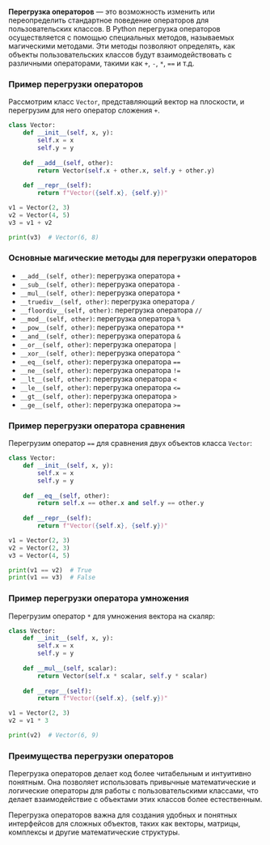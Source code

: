 **Перегрузка операторов** — это возможность изменить или переопределить стандартное поведение операторов для пользовательских классов. В Python перегрузка операторов осуществляется с помощью специальных методов, называемых магическими методами. Эти методы позволяют определять, как объекты пользовательских классов будут взаимодействовать с различными операторами, такими как `+`, `-`, `*`, `==` и т.д.

### Пример перегрузки операторов

Рассмотрим класс `Vector`, представляющий вектор на плоскости, и перегрузим для него оператор сложения `+`.

```python
class Vector:
    def __init__(self, x, y):
        self.x = x
        self.y = y
    
    def __add__(self, other):
        return Vector(self.x + other.x, self.y + other.y)
    
    def __repr__(self):
        return f"Vector({self.x}, {self.y})"

v1 = Vector(2, 3)
v2 = Vector(4, 5)
v3 = v1 + v2

print(v3)  # Vector(6, 8)
```

### Основные магические методы для перегрузки операторов

- `__add__(self, other)`: перегрузка оператора `+`
- `__sub__(self, other)`: перегрузка оператора `-`
- `__mul__(self, other)`: перегрузка оператора `*`
- `__truediv__(self, other)`: перегрузка оператора `/`
- `__floordiv__(self, other)`: перегрузка оператора `//`
- `__mod__(self, other)`: перегрузка оператора `%`
- `__pow__(self, other)`: перегрузка оператора `**`
- `__and__(self, other)`: перегрузка оператора `&`
- `__or__(self, other)`: перегрузка оператора `|`
- `__xor__(self, other)`: перегрузка оператора `^`
- `__eq__(self, other)`: перегрузка оператора `==`
- `__ne__(self, other)`: перегрузка оператора `!=`
- `__lt__(self, other)`: перегрузка оператора `<`
- `__le__(self, other)`: перегрузка оператора `<=`
- `__gt__(self, other)`: перегрузка оператора `>`
- `__ge__(self, other)`: перегрузка оператора `>=`

### Пример перегрузки оператора сравнения

Перегрузим оператор `==` для сравнения двух объектов класса `Vector`:

```python
class Vector:
    def __init__(self, x, y):
        self.x = x
        self.y = y
    
    def __eq__(self, other):
        return self.x == other.x and self.y == other.y
    
    def __repr__(self):
        return f"Vector({self.x}, {self.y})"

v1 = Vector(2, 3)
v2 = Vector(2, 3)
v3 = Vector(4, 5)

print(v1 == v2)  # True
print(v1 == v3)  # False
```

### Пример перегрузки оператора умножения

Перегрузим оператор `*` для умножения вектора на скаляр:

```python
class Vector:
    def __init__(self, x, y):
        self.x = x
        self.y = y
    
    def __mul__(self, scalar):
        return Vector(self.x * scalar, self.y * scalar)
    
    def __repr__(self):
        return f"Vector({self.x}, {self.y})"

v1 = Vector(2, 3)
v2 = v1 * 3

print(v2)  # Vector(6, 9)
```

### Преимущества перегрузки операторов

Перегрузка операторов делает код более читабельным и интуитивно понятным. Она позволяет использовать привычные математические и логические операторы для работы с пользовательскими классами, что делает взаимодействие с объектами этих классов более естественным.

Перегрузка операторов важна для создания удобных и понятных интерфейсов для сложных объектов, таких как векторы, матрицы, комплексы и другие математические структуры.